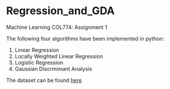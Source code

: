 # Regression_and_GDA
Machine Learning COL774: Assignment 1 

The following four algorithms have been implemented in python:
1. Linear Regression
2. Locally Weighted Linear Regression
3. Logistic Regression
4. Gaussian Discrmimant Analysis

The dataset can be found [here](http://www.cse.iitd.ac.in/~parags/teaching/col774/assignments/ass1/ass1_data.zip)
